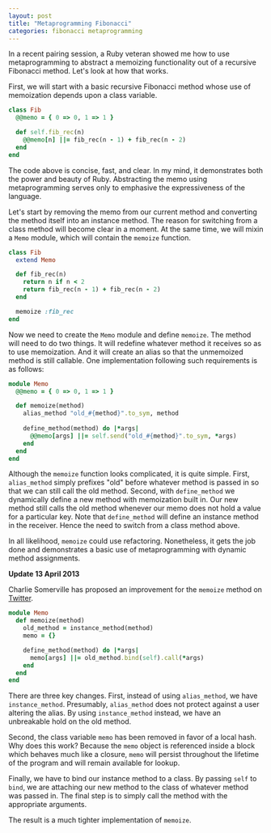 ```yaml
---
layout: post
title: "Metaprogramming Fibonacci"
categories: fibonacci metaprogramming
---
```


In a recent pairing session, a Ruby veteran showed me how to use metaprogramming to abstract a memoizing functionality out of a recursive Fibonacci method. Let's look at how that works.

First, we will start with a basic recursive Fibonacci method whose use of memoization depends upon a class variable.

``` ruby
class Fib
  @@memo = { 0 => 0, 1 => 1 }

  def self.fib_rec(n)
    @@memo[n] ||= fib_rec(n - 1) + fib_rec(n - 2)
  end
end
```

The code above is concise, fast, and clear. In my mind, it demonstrates both the power and beauty of Ruby. Abstracting the memo using metaprogramming serves only to emphasive the expressiveness of the language.

Let's start by removing the memo from our current method and converting the method itself into an instance method. The reason for switching from a class method will become clear in a moment. At the same time, we will mixin a `Memo` module, which will contain the `memoize` function.

``` ruby
class Fib
  extend Memo

  def fib_rec(n)
    return n if n < 2
    return fib_rec(n - 1) + fib_rec(n - 2)
  end

  memoize :fib_rec
end
```

Now we need to create the `Memo` module and define `memoize`. The method will need to do two things. It will redefine whatever method it receives so as to use memoization. And it will create an alias so that the unmemoized method is still callable. One implementation following such requirements is as follows:

``` ruby
module Memo
  @@memo = { 0 => 0, 1 => 1 }

  def memoize(method)
    alias_method "old_#{method}".to_sym, method
    
    define_method(method) do |*args|
      @@memo[args] ||= self.send("old_#{method}".to_sym, *args)
    end
  end
end
```

Although the `memoize` function looks complicated, it is quite simple. First, `alias_method` simply prefixes "old" before whatever method is passed in so that we can still call the old method. Second, with `define_method` we dynamically define a new method with memoization built in. Our new method still calls the old method whenever our memo does not hold a value for a particular key. Note that `define_method` will define an instance method in the receiver. Hence the need to switch from a class method above.

In all likelihood, `memoize` could use refactoring. Nonetheless, it gets the job done and demonstrates a basic use of metaprogramming with dynamic method assignments.

**Update 13 April 2013**


Charlie Somerville has proposed an improvement for the `memoize` method on [Twitter](https://twitter.com/charliesome/status/322698820297322497).

``` ruby
module Memo
  def memoize(method)
    old_method = instance_method(method)
    memo = {}

    define_method(method) do |*args|
      memo[args] ||= old_method.bind(self).call(*args)
    end
  end
end
```

There are three key changes. First, instead of using `alias_method`, we have `instance_method`. Presumably, `alias_method` does not protect against a user altering the alias. By using `instance_method` instead, we have an unbreakable hold on the old method.

Second, the class variable `memo` has been removed in favor of a local hash. Why does this work? Because the `memo` object is referenced inside a block which behaves much like a closure, `memo` will persist throughout the lifetime of the program and will remain available for lookup.

Finally, we have to bind our instance method to a class. By passing `self` to `bind`, we are attaching our new method to the class of whatever method was passed in. The final step is to simply call the method with the appropriate arguments.

The result is a much tighter implementation of `memoize`.